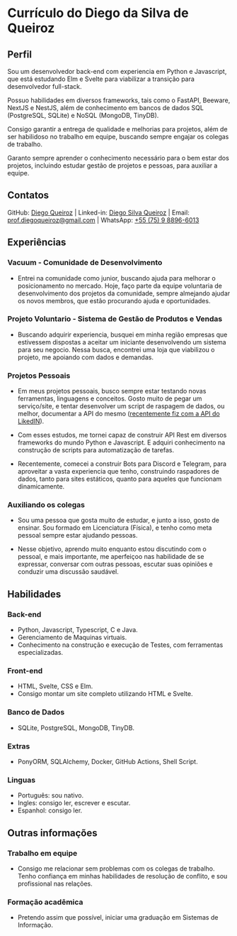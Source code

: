 # Currículo do Diego da Silva de Queiroz

## Perfil

Sou um desenvolvedor back-end com experiencia em Python e Javascript, que está estudando Elm e Svelte para viabilizar a transição para desenvolvedor full-stack.

Possuo habilidades em diversos frameworks, tais como o FastAPI, Beeware, NextJS e NestJS, além de conhecimento em bancos de dados SQL (PostgreSQL, SQLite) e NoSQL (MongoDB, TinyDB).

Consigo garantir a entrega de qualidade e melhorias para projetos, além de ser habilidoso no trabalho em equipe, buscando sempre engajar os colegas de trabalho.

Garanto sempre aprender o conhecimento necessário para o bem estar dos projetos, incluindo estudar gestão de projetos e pessoas, para auxiliar a equipe.

## Contatos

GitHub: [Diego Queiroz](https://github.com/Diegiwg) | Linked-in: [Diego Silva Queiroz](https://www.linkedin.com/in/diego-silva-queiroz) | Email: [prof.diegoqueiroz@gmail.com](mailto:prof.diegoqueiroz@gmail.com) | WhatsApp: [+55 (75) 9 8896-6013](https://tinyurl.com/WhatsApp-Diegiwg)

## Experiências

### Vacuum - Comunidade de Desenvolvimento

- Entrei na comunidade como junior, buscando ajuda para melhorar o posicionamento no mercado. Hoje, faço parte da equipe voluntaria de desenvolvimento dos projetos da comunidade, sempre almejando ajudar os novos membros, que estão procurando ajuda e oportunidades.

### Projeto Voluntario - Sistema de Gestão de Produtos e Vendas

- Buscando adquirir experiencia, busquei em minha região empresas que estivessem dispostas a aceitar um iniciante desenvolvendo um sistema para seu negocio. Nessa busca, encontrei uma loja que viabilizou o projeto, me apoiando com dados e demandas.

### Projetos Pessoais

- Em meus projetos pessoais, busco sempre estar testando novas ferramentas, linguagens e conceitos. Gosto muito de pegar um serviço/site, e tentar desenvolver um script de raspagem de dados, ou melhor, documentar a API do mesmo ([recentemente fiz com a API do LikedIN](https://gist.github.com/Diegiwg/51c22fa7ec9d92ed9b5d1f537b9e1107)).

- Com esses estudos, me tornei capaz de construir API Rest em diversos frameworks do mundo Python e Javascript. E adquiri conhecimento na construção de scripts para automatização de tarefas.

- Recentemente, comecei a construir Bots para Discord e Telegram, para aproveitar a vasta experiencia que tenho, construindo raspadores de dados, tanto para sites estáticos, quanto para aqueles que funcionam dinamicamente.

### Auxiliando os colegas

- Sou uma pessoa que gosta muito de estudar, e junto a isso, gosto de ensinar. Sou formado em Licenciatura (Física), e tenho como meta pessoal sempre estar ajudando pessoas.

- Nesse objetivo, aprendo muito enquanto estou discutindo com o pessoal, e mais importante, me aperfeiçoo nas habilidade de se expressar, conversar com outras pessoas, escutar suas opiniões e conduzir uma discussão saudável.

## Habilidades

### Back-end

- Python, Javascript, Typescript, C e Java.
- Gerenciamento de Maquinas virtuais.
- Conhecimento na construção e execução de Testes, com ferramentas especializadas.

### Front-end

- HTML, Svelte, CSS e Elm.
- Consigo montar um site completo utilizando HTML e Svelte.

### Banco de Dados

- SQLite, PostgreSQL, MongoDB, TinyDB.

### Extras

- PonyORM, SQLAlchemy, Docker, GitHub Actions, Shell Script.

### Linguas

- Português: sou nativo.
- Ingles: consigo ler, escrever e escutar.
- Espanhol: consigo ler.

## Outras informações

### Trabalho em equipe

- Consigo me relacionar sem problemas com os colegas de trabalho. Tenho confiança em minhas habilidades de resolução de conflito, e sou profissional nas relações.

### Formação acadêmica

- Pretendo assim que possível, iniciar uma graduação em Sistemas de Informação.
